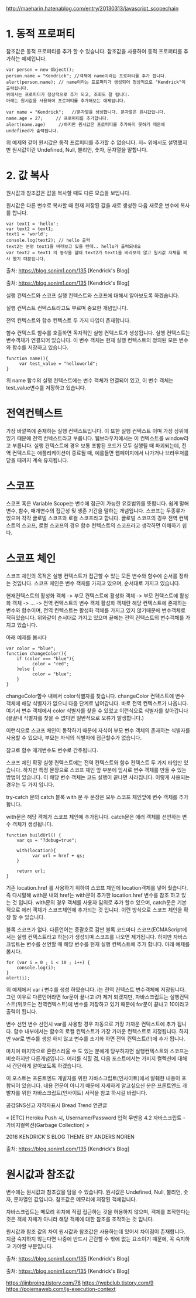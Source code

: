 http://maeharin.hatenablog.com/entry/20130313/javascript_scopechain

# 1. 동적 프로퍼티

참조값은 동적 프로퍼티를 추가 할 수 있습니다.
참조값을 사용하여 동적 프로퍼티를 추가하는 예제입니다.

```
var person = new Object();
person.name = "Kendrick"; //객체에 name이라는 프로퍼티를 추가 합니다.
alert(person.name); // name이라는 프로퍼티가 생성되어 정상적으로 "Kendrick"이 출력됩니다.
위에서는 프로퍼티가 정상적으로 추가 되고, 조회도 잘 됩니다.
아래는 원시값을 사용하여 프로퍼티를 추가해보는 예제입니다.

var name = "Kendrick";   //문자열을 생성합니다. 문자열은 원시값입니다.
name.age = 27;     // 프로퍼티를 추가합니다.
alert(name.age)     //하지만 원시값은 프로퍼티를 추가하지 못하기 때문에 undefined가 출력됩니다.
```

위 예제와 같이 원시값은 동적 프로퍼티를 추가할 수 없습니다.
저~ 위에서도 설명했지만 원시값이란 Undefined, Null, 불리언, 숫자, 문자열을 말합니다.

# 2. 값 복사

원시값과 참조값은 값을 복사할 때도 다른 모습을 보입니다.

원시값은 다른 변수로 복사할 때 현재 저장된 값을 새로 생성한 다음 새로운 변수에 복사를 합니다.

```
var text1 = 'hello';
var text2 = text1;
text1 = 'world';
console.log(text2); // hello 출력
text2는 분명 text1을 바라보고 있을 텐데.. hello가 출력되네요
var text2 = text1 의 동작을 할때 text2가 text1을 바라보지 않고 원시값 자체를 복사 했기 때문입니다.
```

출처: https://blog.sonim1.com/135 [Kendrick's Blog]

출처: https://blog.sonim1.com/135 [Kendrick's Blog]

실행 컨텍스트와 스코프
실행 컨텍스트와 스코프에 대해서 알아보도록 하겠습니다.

실행 컨텍스트
컨텍스트라고도 부르며 중요한 개념입니다.

전역 컨텍스트와 함수 컨텍스트 두 가지 타입이 존재합니다.

함수 컨텍스트
함수를 호출하면 독자적인 실행 컨텍스트가 생성됩니다.
실행 컨텍스트는 변수객체가 연결되어 있습니다.
이 변수 객체는 현재 실행 컨텍스트의 정의된 모든 변수와 함수를 저장하고 있습니다.

```
function name(){
     var test_value = "helloworld";
}
```

위 name 함수의 실행 컨텍스트에는 변수 객체가 연결되어 있고, 이 변수 객체는 test_value변수를 저장하고 있습니다.

# 전역컨텍스트

가장 바깥쪽에 존재하는 실행 컨텍스트입니다. 이 또한 실행 컨텍스트 이며 가장 상위에 있기 때문에 전역 컨텍스트라고 부릅니다.
웹브라우저에서는 이 컨텍스트를 window라고 부릅니다.
실행 컨텍스트에 경우 보통 포함된 코드가 모두 실행될 때 파괴되는데, 전역 컨텍스트는 애플리케이션이 종료될 때, 예를들면 웹페이지에서 나가거나 브라우저를 닫을 때까지 계속 유지됩니다.

# 스코프

스코프 혹은 Variable Scope는 변수에 접근이 가능한 유효범위를 뜻합니다.
쉽게 말해 변수, 함수, 매개변수의 접근성 및 생존 기간을 말하는 개념입니다.
스코프는 두종류가 있으며 각각 글로벌 스코프와 로컬 스코프라고 합니다.
글로벌 스코프의 경우 전역 컨텍스트의 스코프, 로컬 스코프의 경우 함수 컨텍스트의 스코프라고 생각하면 이해하기 쉽다.

# 스코프 체인

스코프 체인의 목적은 실행 컨텍스트가 접근할 수 있는 모든 변수와 함수에 순서를 정하는 것입니다.
스코프 체인은 변수 객체를 가지고 있으며, 순서대로 가지고 있습니다.

현재컨텍스트의 활성화 객체 -> 부모 컨텍스트에 활성화 객체 -> 부모 컨텍스트에 활성화 객체 -> ... -> 전역 컨텍스트의 변수 객체
활성화 객체란 해당 컨텍스트에 존재하는 변수와 함수이며, 전역 컨텍스트는 활성화 객체를 가지고 있지 않기때문에 변수객체로 적혀있습니다.
위와같이 순서대로 가지고 있으며 끝에는 전역 컨텍스트의 변수객체를 가지고 있습니다.

아래 예제를 봅시다

```
var color = "blue";
function changeColor(){
    if (color === "blue"){
          color = "red";
    }else {
          color = "blue";
    }
}
```

changeColor함수 내에서 color식별자를 찾습니다.
changeColor 컨텍스트에 변수 객체에 해당 식별자가 없으니 다음 단계로 넘어갑니다.
바로 전역 컨텍스트가 나옵니다. 여기서 변수 객체에서 color 식별자를 찾을 수 있었고 이런식으로 식별자를 찾아갑니다
(끝끝내 식별자를 찾을 수 없다면 일반적으로 오류가 발생합니다.)

이런식으로 스코프 체인이 동작하기 때문에 자식이 부모 변수 객체의 존재하는 식별자를 사용할 수 있으나, 부모는 자식의 식별자에 접근할수가 없습니다.

참고로 함수 매개변수도 변수로 간주됩니다.

스코프 체인 확장
실행 컨텍스트에는 전역 컨텍스트와 함수 컨텍스트 두 가지 타입만 있습니다.
하지만 특정 문장으로 스코프 체인 앞 부분에 임시로 변수 객체를 만들 수 있는 방법이 있습니다.
이 해당 변수 객체는 코드 실행이 끝나면 사라집니다. 이렇게 사용되는 경우는 두 가지 입니다.

try-catch 문의 catch 블록
with 문
두 문장은 모두 스코프 체인앞에 변수 객체를 추가 합니다.

with문은 해당 객체가 스코프 체인에 추가됩니다.
catch문은 에러 객체를 선언하는 변수 객체가 생성됩니다.

```
function buildUrl() {
    var qs = "?debug=true";

    with(location){
          var url = href + qs;
    }

    return url;
}
```

기존 location.href 를 사용하기 위하여 스코프 체인에 location객체를 넣어 줬습니다.
즉 다시말해 with문 내의 href는 with문이 추가한 location.href 변수를 참조 하고 있는 것 입니다.
with문의 경우 객체를 사용자 임의로 추가 할수 있으며,
catch문은 기본적으로 에러 객체가 스코프체인에 추가되는 것 입니다.
이런 방식으로 스코프 체인을 확장 할 수 있습니다.

블록 스코프가 없다.
다른언어는 중괄호로 감싼 블록 코드마다 스코프(ECMAScript에서는 실행 컨텍스트라고 하는)가 생성되며 스코프를 나오면 제거됩니다.
하지만 자바스크립트는 변수를 선언할 때 해당 변수를 현재 실행 컨텍스트에 추가 합니다.
아래 예제를 봅시다.

```
for (var i = 0 ; i < 10 ; i++) {
    console.log(i);
}
alert(i);

```

위 예제에서 var i 변수를 생성 하였습니다.
i는 전역 컨텍스트 변수객체에 저장됩니다.
그런 이유로 다른언어라면 for문이 끝나고 i가 제거 되겠지만, 자바스크립트는 실행컨텍스트(위코드는 전역컨텍스트)에 변수를 저장하고 있기 때문에 for문이 끝나고 10이라고 출력이 됩니다.

변수 선언
변수 선언시 var를 사용할 경우 자동으로 가장 가까운 컨텍스트에 추가 됩니다.
함수 내부에서는 함수의 로컬 컨텍스트가 가장 가까운 컨텍스트로 지정됩니다.
하지만 var로 변수를 생성 하지 않고 변수를 초기화 하면 전역 컨텍스트(!!)에 추가 됩니다.

마치며
마지막으로 혼란스러울 수 도 있는 분에게 당부하자면 실행컨텍스트와 스코프는 비슷하지만 다른개념입니다.
머리를 식힐 겸, 다음 포스트에서는 가비지 컬렉션에 대해서 간단하게 알아보도록 하겠습니다.

이 포스트는 프론트엔드 개발자를 위한 자바스크립트(인사이트)에서 발췌한 내용이 포함되어 있습니다.
내용 전문이 아니기 때문에 자세하게 알고싶으신 분은 프론트엔드 개발자를 위한 자바스크립트(인사이트) 서적을 참고 하시길 바랍니다.

공감SNS신고
저작자표시
Bread Trend 연관글

« [ETC] Heroku Push 시, Username/Password 입력 무반응 4.2 자바스크립트 - 가비지컬렉션(Garbage Collection) »

2016 KENDRICK'S BLOG THEME BY ANDERS NOREN

출처: https://blog.sonim1.com/135 [Kendrick's Blog]

# 원시값과 참조값

변수에는 원시값과 참조값을 담을 수 있습니다.
원시값은 Undefined, Null, 불리언, 숫자, 문자열인 값입니다.
참조값은 메모리에 저장된 객체입니다.

자바스크립트는 메모리 위치에 직접 접근하는 것을 허용하지 않으며, 객체를 조작한다는 것은 객체 자체가 아니라 해당 객체에 대한 참조를 조작하는 것 입니다.

원시값과 참조 값의 차이
원시값과 참조값은 사용하는데 있어서 차이점이 존재합니다.
지금 숙지하지 않는다면 나중에 반드시 곤란할 수 밖에 없는 요소이기 때문에, 꼭 숙지하고 가야할 부분입니다.

출처: https://blog.sonim1.com/135 [Kendrick's Blog]

출처: https://blog.sonim1.com/135 [Kendrick's Blog]

https://jinbroing.tistory.com/78
https://webclub.tistory.com/9
https://poiemaweb.com/js-execution-context
